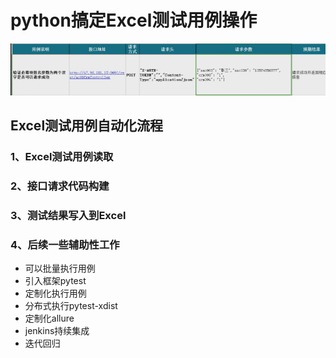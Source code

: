 # python搞定Excel测试用例操作

![image-20201220181633086](python搞定Excel测试用例操作.assets/image-20201220181633086.png)

## Excel测试用例自动化流程
### 1、Excel测试用例读取

### 2、接口请求代码构建

### 3、测试结果写入到Excel

### 4、后续一些辅助性工作

- 可以批量执行用例
- 引入框架pytest
- 定制化执行用例
- 分布式执行pytest-xdist
- 定制化allure
- jenkins持续集成
- 迭代回归






